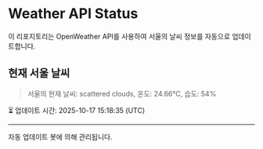 
# Weather API Status

이 리포지토리는 OpenWeather API를 사용하여 서울의 날씨 정보를 자동으로 업데이트합니다.

## 현재 서울 날씨
> 서울의 현재 날씨: scattered clouds, 온도: 24.66°C, 습도: 54%

⏳ 업데이트 시간: 2025-10-17 15:18:35 (UTC)

---
자동 업데이트 봇에 의해 관리됩니다.
